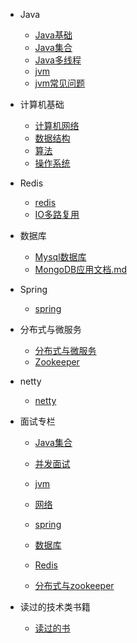 
* Java

  * [Java基础](./docs/a-0面试题总结-Java基础.md)
  * [Java集合](./docs/b-2Java集合.md)
  * [Java多线程](./docs/b-3Java多线程.md)
  * [jvm](./docs/b-4jvm.md)
  * [jvm常见问题](./docs/b-2jvm常见问题)
  
* 计算机基础

  * [计算机网络](./docs/c-1计算机网络.md)
  * [数据结构](./docs/c-2数据结构.md)
  * [算法](./docs/c-3算法.md)
  * [操作系统](./docs/c-4操作系统.md)  
  
* Redis

  - [redis](./docs/d-1redis.md) 
  - [IO多路复用](./docs/d-2IO多路复用.md)
  
* 数据库

  - [Mysql数据库](./docs/e-1Mysql.md)
  - [MongoDB应用文档.md](./docs/e-2MongoDB应用文档.md)
  
* Spring

  - [spring](./docs/f-1spring.md)
  
* 分布式与微服务

  - [分布式与微服务](g-1分布式与微服务)
  - [Zookeeper](./docs/g-2zookeeper.md)
  
* netty
  
  - [netty](./docs/netty.md)
  
* 面试专栏

  - [Java集合](.docs/a-2Java集合.md)
  - [并发面试](./docs/a-1并发面试.md)
  - [jvm](./docs/a-3jvm.md)
  - [网络](./docs/a-4网络)

  - [spring](./docs/a-5spring.md)
  - [数据库](./docs/a-8数据库.md)
  - [Redis](./docs/a-6Redis.md)
  - [分布式与zookeeper](./docs/a-7分布式与zookeeper.md)

* 读过的技术类书籍

  - [读过的书](./docs/h-1books.md)